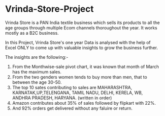 # Vrinda-Store-Project

Vrinda Store is a PAN India textile business which sells its products to all the age groups through multiple Ecom channels thoroughout the year. It works mostly as a B2C business.

In this Project, Vrinda Store's one year Data is analysed with the help of Excel ONLY to come up with valuable insights to grow the business further.

The insights are the following:-
1. From the Monthwise-sale pivot chart, it was known that month of March has the maximum sales.
2. From the two genders women tends to buy more than men, that to between the age 30-50.
3. The top 10 sates contributing to sales are MAHARASHTRA, KARNATAK,UP,TELENGANA, TAMIL NADU, DELHI, KERELA, WB, ANDHRA PRADESH, HARYANA. (written in order)
4. Amazon contributes about 35% of sales followed by flipkart with 22%.
5. And 92% orders get delivered without any faluire or return.      
